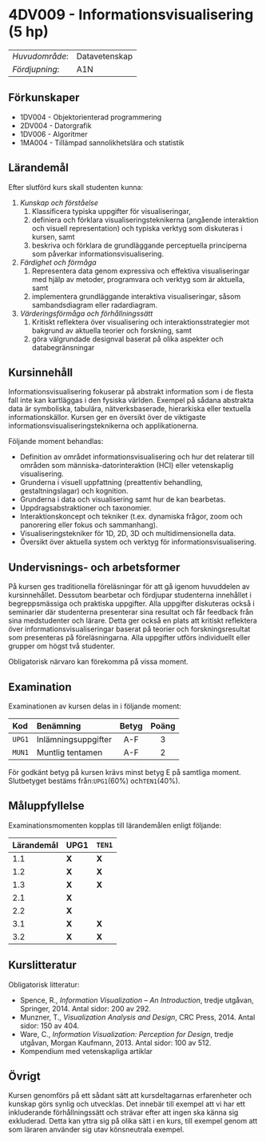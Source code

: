 # 4DV009 - Informationsvisualisering (5 hp)

|     |     |
| --- | --- | 
| *Huvudområde*: | Datavetenskap | 
| *Fördjupning*: | A1N | 

## Förkunskaper

- 1DV004 - Objektorienterad programmering
- 2DV004 - Datorgrafik
- 1DV006 - Algoritmer
- 1MA004 - Tillämpad sannolikhetslära och statistik

## Lärandemål

Efter slutförd kurs skall studenten kunna:

1. *Kunskap och förståelse*
    1. Klassificera typiska uppgifter för visualiseringar,
    2. definiera och förklara visualiseringsteknikerna (angående interaktion och visuell representation) och typiska verktyg som diskuteras i kursen, samt
    3. beskriva och förklara de grundläggande perceptuella principerna som påverkar informationsvisualisering.
2. *Färdighet och förmåga*
    1. Representera data genom expressiva och effektiva visualiseringar med hjälp av metoder, programvara och verktyg som är aktuella, samt
    2. implementera grundläggande interaktiva visualiseringar, såsom sambandsdiagram eller radardiagram.
3. *Värderingsförmåga och förhållningssätt*
    1. Kritiskt reflektera över visualisering och interaktionsstrategier mot bakgrund av aktuella teorier och forskning, samt
    2. göra välgrundade designval baserat på olika aspekter och databegränsningar

## Kursinnehåll

Informationsvisualisering fokuserar på abstrakt information som i de flesta fall inte kan kartläggas i den fysiska världen. Exempel på sådana abstrakta data är symboliska, tabulära, nätverksbaserade, hierarkiska eller textuella informationskällor. Kursen ger en översikt över de viktigaste informationsvisualiseringsteknikerna och applikationerna. 

Följande moment behandlas:

- Definition av området informationsvisualisering och hur det relaterar till områden som människa-datorinteraktion (HCI) eller vetenskaplig visualisering.
- Grunderna i visuell uppfattning (preattentiv behandling, gestaltningslagar) och kognition.
- Grunderna i data och visualisering samt hur de kan bearbetas.
- Uppdragsabstraktioner och taxonomier.
- Interaktionskoncept och tekniker (t.ex. dynamiska frågor, zoom och panorering eller fokus och sammanhang).
- Visualiseringstekniker för 1D, 2D, 3D och multidimensionella data.
- Översikt över aktuella system och verktyg för informationsvisualisering.

## Undervisnings- och arbetsformer

På kursen ges traditionella föreläsningar för att gå igenom huvuddelen av kursinnehållet. Dessutom bearbetar och fördjupar studenterna innehållet i begreppsmässiga och praktiska uppgifter. Alla uppgifter diskuteras också i seminarier där studenterna presenterar sina resultat och får feedback från sina medstudenter och lärare. Detta ger också en plats att kritiskt reflektera över informationsvisualiseringar baserat på teorier och forskningsresultat som presenteras på föreläsningarna. Alla uppgifter utförs individuellt eller grupper om högst två studenter.

Obligatorisk närvaro kan förekomma på vissa moment.

## Examination

Examinationen av kursen delas in i följande moment:

| Kod  | Benämning             | Betyg | Poäng | 
| :--- | :-------------------- | :---: | :---: |
|`UPG1`| Inlämningsuppgifter   | A-F   | 3     |
|`MUN1`| Muntlig tentamen      | A-F   | 2     |

För godkänt betyg på kursen krävs minst betyg E på samtliga moment. Slutbetyget bestäms från:`UPG1`(60%) och`TEN1`(40%).


## Måluppfyllelse

Examinationsmomenten kopplas till lärandemålen enligt följande:

| Lärandemål | UPG1|`TEN1`|
| ---------- | --- | -----|
| 1.1        |**X**| **X**|
| 1.2        |**X**| **X**|
| 1.3        |**X**| **X**|
| 2.1        |**X**|      |
| 2.2        |**X**|      |
| 3.1        |**X**| **X**|
| 3.2        |**X**| **X**|


## Kurslitteratur

Obligatorisk litteratur:

- Spence, R., *Information Visualization – An Introduction*, tredje utgåvan, Springer, 2014. Antal sidor: 200 av 292.
- Munzner, T., *Visualization Analysis and Design*, CRC Press, 2014. Antal sidor: 150 av 404.
- Ware, C., *Information Visualization: Perception for Design*, tredje utgåvan, Morgan Kaufmann, 2013. Antal sidor: 100 av 512.
- Kompendium med vetenskapliga artiklar

## Övrigt

Kursen genomförs på ett sådant sätt att kursdeltagarnas erfarenheter och kunskap görs synlig och utvecklas. Det innebär till exempel att vi har ett inkluderande förhållningssätt och strävar efter att ingen ska känna sig exkluderad. Detta kan yttra sig på olika sätt i en kurs, till exempel genom att som läraren använder sig utav könsneutrala exempel.

